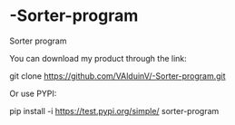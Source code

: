 # -Sorter-program
 Sorter program



You can download my product through the link:

git clone https://github.com/VAlduinV/-Sorter-program.git

Or use PYPI:

pip install -i https://test.pypi.org/simple/ sorter-program
